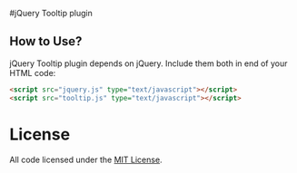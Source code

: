 #jQuery Tooltip plugin 

## How to Use?

jQuery Tooltip plugin depends on jQuery. Include them both in end of your HTML code:

```html
<script src="jquery.js" type="text/javascript"></script>
<script src="tooltip.js" type="text/javascript"></script>
```
# License

All code licensed under the [MIT License](http://www.opensource.org/licenses/mit-license.php).
